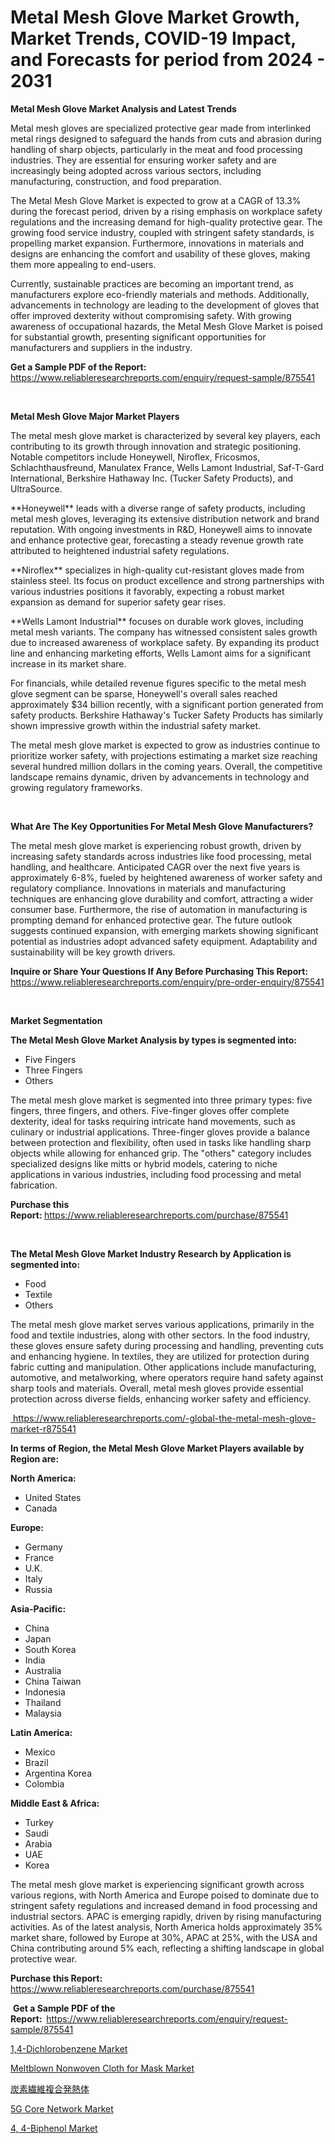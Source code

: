 <p><h1>Metal Mesh Glove Market Growth, Market Trends, COVID-19 Impact, and Forecasts for period from 2024 - 2031</h1></p><p><strong>Metal Mesh Glove Market Analysis and Latest Trends</strong></p>
<p><p>Metal mesh gloves are specialized protective gear made from interlinked metal rings designed to safeguard the hands from cuts and abrasion during handling of sharp objects, particularly in the meat and food processing industries. They are essential for ensuring worker safety and are increasingly being adopted across various sectors, including manufacturing, construction, and food preparation.</p><p>The Metal Mesh Glove Market is expected to grow at a CAGR of 13.3% during the forecast period, driven by a rising emphasis on workplace safety regulations and the increasing demand for high-quality protective gear. The growing food service industry, coupled with stringent safety standards, is propelling market expansion. Furthermore, innovations in materials and designs are enhancing the comfort and usability of these gloves, making them more appealing to end-users.</p><p>Currently, sustainable practices are becoming an important trend, as manufacturers explore eco-friendly materials and methods. Additionally, advancements in technology are leading to the development of gloves that offer improved dexterity without compromising safety. With growing awareness of occupational hazards, the Metal Mesh Glove Market is poised for substantial growth, presenting significant opportunities for manufacturers and suppliers in the industry.</p></p>
<p><strong>Get a Sample PDF of the Report:&nbsp;</strong> <a href="https://www.reliableresearchreports.com/enquiry/request-sample/875541">https://www.reliableresearchreports.com/enquiry/request-sample/875541</a></p>
<p>&nbsp;</p>
<p><strong>Metal Mesh Glove Major Market Players</strong></p>
<p><p>The metal mesh glove market is characterized by several key players, each contributing to its growth through innovation and strategic positioning. Notable competitors include Honeywell, Niroflex, Fricosmos, Schlachthausfreund, Manulatex France, Wells Lamont Industrial, Saf-T-Gard International, Berkshire Hathaway Inc. (Tucker Safety Products), and UltraSource.</p><p>**Honeywell** leads with a diverse range of safety products, including metal mesh gloves, leveraging its extensive distribution network and brand reputation. With ongoing investments in R&D, Honeywell aims to innovate and enhance protective gear, forecasting a steady revenue growth rate attributed to heightened industrial safety regulations.</p><p>**Niroflex** specializes in high-quality cut-resistant gloves made from stainless steel. Its focus on product excellence and strong partnerships with various industries positions it favorably, expecting a robust market expansion as demand for superior safety gear rises.</p><p>**Wells Lamont Industrial** focuses on durable work gloves, including metal mesh variants. The company has witnessed consistent sales growth due to increased awareness of workplace safety. By expanding its product line and enhancing marketing efforts, Wells Lamont aims for a significant increase in its market share.</p><p>For financials, while detailed revenue figures specific to the metal mesh glove segment can be sparse, Honeywell's overall sales reached approximately $34 billion recently, with a significant portion generated from safety products. Berkshire Hathaway's Tucker Safety Products has similarly shown impressive growth within the industrial safety market.</p><p>The metal mesh glove market is expected to grow as industries continue to prioritize worker safety, with projections estimating a market size reaching several hundred million dollars in the coming years. Overall, the competitive landscape remains dynamic, driven by advancements in technology and growing regulatory frameworks.</p></p>
<p>&nbsp;</p>
<p><strong>What Are The Key Opportunities For Metal Mesh Glove Manufacturers?</strong></p>
<p><p>The metal mesh glove market is experiencing robust growth, driven by increasing safety standards across industries like food processing, metal handling, and healthcare. Anticipated CAGR over the next five years is approximately 6-8%, fueled by heightened awareness of worker safety and regulatory compliance. Innovations in materials and manufacturing techniques are enhancing glove durability and comfort, attracting a wider consumer base. Furthermore, the rise of automation in manufacturing is prompting demand for enhanced protective gear. The future outlook suggests continued expansion, with emerging markets showing significant potential as industries adopt advanced safety equipment. Adaptability and sustainability will be key growth drivers.</p></p>
<p><strong>Inquire or Share Your Questions If Any Before Purchasing This Report:</strong> <a href="https://www.reliableresearchreports.com/enquiry/pre-order-enquiry/875541">https://www.reliableresearchreports.com/enquiry/pre-order-enquiry/875541</a></p>
<p>&nbsp;</p>
<p><strong>Market Segmentation</strong></p>
<p><strong>The Metal Mesh Glove Market Analysis by types is segmented into:</strong></p>
<p><ul><li>Five Fingers</li><li>Three Fingers</li><li>Others</li></ul></p>
<p><p>The metal mesh glove market is segmented into three primary types: five fingers, three fingers, and others. Five-finger gloves offer complete dexterity, ideal for tasks requiring intricate hand movements, such as culinary or industrial applications. Three-finger gloves provide a balance between protection and flexibility, often used in tasks like handling sharp objects while allowing for enhanced grip. The "others" category includes specialized designs like mitts or hybrid models, catering to niche applications in various industries, including food processing and metal fabrication.</p></p>
<p><strong>Purchase this Report:&nbsp;</strong><a href="https://www.reliableresearchreports.com/purchase/875541">https://www.reliableresearchreports.com/purchase/875541</a></p>
<p>&nbsp;</p>
<p><strong>The Metal Mesh Glove Market Industry Research by Application is segmented into:</strong></p>
<p><ul><li>Food</li><li>Textile</li><li>Others</li></ul></p>
<p><p>The metal mesh glove market serves various applications, primarily in the food and textile industries, along with other sectors. In the food industry, these gloves ensure safety during processing and handling, preventing cuts and enhancing hygiene. In textiles, they are utilized for protection during fabric cutting and manipulation. Other applications include manufacturing, automotive, and metalworking, where operators require hand safety against sharp tools and materials. Overall, metal mesh gloves provide essential protection across diverse fields, enhancing worker safety and efficiency.</p></p>
<p><a href="https://www.reliableresearchreports.com/-global-the-metal-mesh-glove-market-r875541">&nbsp;https://www.reliableresearchreports.com/-global-the-metal-mesh-glove-market-r875541</a></p>
<p><strong>In terms of Region, the Metal Mesh Glove Market Players available by Region are:</strong></p>
<p>
    <p> <strong> North America: </strong>
        <ul>
            <li>United States</li>
            <li>Canada</li>
        </ul>
        </p> 
    <p> <strong> Europe: </strong>
        <ul>
            <li>Germany</li>
            <li>France</li>
            <li>U.K.</li>
            <li>Italy</li>
            <li>Russia</li>
        </ul>
        </p> 
    <p> <strong> Asia-Pacific: </strong>
        <ul>
            <li>China</li>
            <li>Japan</li>
            <li>South Korea</li>
            <li>India</li>
            <li>Australia</li>
            <li>China Taiwan</li>
            <li>Indonesia</li>
            <li>Thailand</li>
            <li>Malaysia</li>
        </ul>
        </p> 
    <p> <strong> Latin America: </strong>
        <ul>
            <li>Mexico</li>
            <li>Brazil</li>
            <li>Argentina Korea</li>
            <li>Colombia</li>
        </ul>
        </p> 
    <p> <strong> Middle East & Africa: </strong>
        <ul>
            <li>Turkey</li>
            <li>Saudi</li>
            <li>Arabia</li>
            <li>UAE</li>
            <li>Korea</li>
        </ul>
    </p>
    </p>
<p><p>The metal mesh glove market is experiencing significant growth across various regions, with North America and Europe poised to dominate due to stringent safety regulations and increased demand in food processing and industrial sectors. APAC is emerging rapidly, driven by rising manufacturing activities. As of the latest analysis, North America holds approximately 35% market share, followed by Europe at 30%, APAC at 25%, with the USA and China contributing around 5% each, reflecting a shifting landscape in global protective wear.</p></p>
<p><strong>Purchase this Report: </strong><a href="https://www.reliableresearchreports.com/purchase/875541">https://www.reliableresearchreports.com/purchase/875541</a></p>
<p>&nbsp;<strong>Get a Sample PDF of the Report:&nbsp;&nbsp;</strong><a href="https://www.reliableresearchreports.com/enquiry/request-sample/875541">https://www.reliableresearchreports.com/enquiry/request-sample/875541</a></p>
<p><strong></strong></p>
<p><p><a href="https://issuu.com/reportprime-2/docs/14-dichlorobenzene-market-size-2030_66b0c69a65bcc8">1,4-Dichlorobenzene Market</a></p><p><a href="https://github.com/RoccoManning/Market-Research-Report-List-6/blob/main/meltblown-nonwoven-cloth-for-mask-market.md">Meltblown Nonwoven Cloth for Mask Market</a></p><p><a href="https://medium.com/@royfoote921/%E3%82%AB%E3%83%BC%E3%83%9C%E3%83%B3%E3%83%95%E3%82%A1%E3%82%A4%E3%83%90%E3%83%BC%E3%82%B3%E3%83%B3%E3%83%9D%E3%82%B8%E3%83%83%E3%83%88%E7%99%BA%E7%86%B1%E7%B4%A0%E5%AD%90%E3%81%AE%E5%B8%82%E5%A0%B4%E8%A6%8F%E6%A8%A1%E3%81%AF%E5%B9%B4%E5%B9%B3%E5%9D%87%E6%88%90%E9%95%B7%E7%8E%8712-5-%E3%81%A7%E6%88%90%E9%95%B7%E3%81%97%E3%81%A6%E3%81%8A%E3%82%8A-%E3%81%93%E3%81%AE%E3%83%AC%E3%83%9D%E3%83%BC%E3%83%88%E3%81%A7%E3%81%AF%E3%82%BF%E3%82%A4%E3%83%97-%E3%82%A2%E3%83%97%E3%83%AA%E3%82%B1%E3%83%BC%E3%82%B7%E3%83%A7%E3%83%B3-%E6%88%90%E9%95%B7-%E3%81%8A%E3%82%88%E3%81%B32024%E5%B9%B4%E3%81%8B%E3%82%892031%E5%B9%B4%E3%81%BE%E3%81%A7%E3%81%AE%E4%BA%88%E6%B8%AC%E5%88%86%E6%9E%90%E3%81%8C%E3%82%AB%E3%83%90%E3%83%BC%E3%81%95%E3%82%8C%E3%81%A6%E3%81%84%E3%81%BE%E3%81%99-23b1e9299445">炭素繊維複合発熱体</a></p><p><a href="https://www.linkedin.com/pulse/5g-core-network-market-overview-global-trends-future-prospects-yaeaf?trackingId=GzwFRa34SUmg49%2BObV71Xw%3D%3D">5G Core Network Market</a></p><p><a href="https://issuu.com/reportprime-2/docs/4-4-biphenol-market-size-2030.pptx_2779a8b16c3c68">4, 4-Biphenol Market</a></p></p>